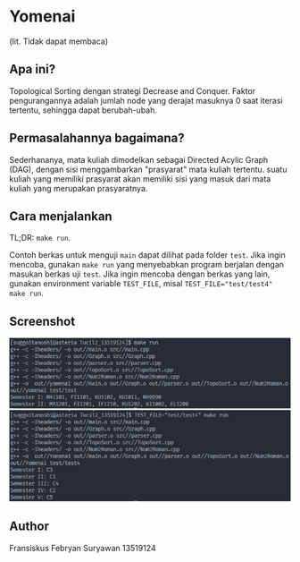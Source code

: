 # Yomenai
(lit. Tidak dapat membaca)

## Apa ini?
Topological Sorting dengan strategi Decrease and Conquer.
Faktor pengurangannya adalah jumlah node yang derajat masuknya 0 saat iterasi 
tertentu, sehingga dapat berubah-ubah.

## Permasalahannya bagaimana?
Sederhananya, mata kuliah dimodelkan sebagai Directed Acylic Graph (DAG),
dengan sisi menggambarkan "prasyarat" mata kuliah tertentu. suatu kuliah yang
memiliki prasyarat akan memiliki sisi yang masuk dari mata kuliah yang
merupakan prasyaratnya.

## Cara menjalankan
TL;DR: `make run`.

Contoh berkas untuk menguji `main` dapat dilihat pada folder `test`.
Jika ingin mencoba, gunakan `make run` yang menyebabkan program berjalan dengan
masukan berkas uji `test`. Jika ingin mencoba dengan berkas yang lain, gunakan
environment variable `TEST_FILE`, misal `TEST_FILE="test/test4" make run`.

## Screenshot
![tanpa environment variable TEST_FILE](imgs/1.png)
![dengan environment variable TEST_FILE](imgs/2.png)

## Author
Fransiskus Febryan Suryawan
13519124